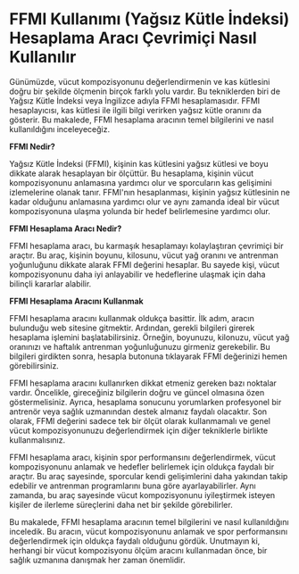 FFMI Kullanımı (Yağsız Kütle İndeksi) Hesaplama Aracı Çevrimiçi Nasıl Kullanılır
================================================================================

Günümüzde, vücut kompozisyonunu değerlendirmenin ve kas kütlesini doğru bir şekilde ölçmenin birçok farklı yolu vardır. Bu tekniklerden biri de Yağsız Kütle İndeksi veya İngilizce adıyla FFMI hesaplamasıdır. FFMI hesaplayıcısı, kas kütlesi ile ilgili bilgi verirken yağsız kütle oranını da gösterir. Bu makalede, FFMI hesaplama aracının temel bilgilerini ve nasıl kullanıldığını inceleyeceğiz.

**FFMI Nedir?**

Yağsız Kütle İndeksi (FFMI), kişinin kas kütlesini yağsız kütlesi ve boyu dikkate alarak hesaplayan bir ölçüttür. Bu hesaplama, kişinin vücut kompozisyonunu anlamasına yardımcı olur ve sporcuların kas gelişimini izlemelerine olanak tanır. FFMI'nın hesaplanması, kişinin yağsız kütlesinin ne kadar olduğunu anlamasına yardımcı olur ve aynı zamanda ideal bir vücut kompozisyonuna ulaşma yolunda bir hedef belirlemesine yardımcı olur.

**FFMI Hesaplama Aracı Nedir?**

FFMI hesaplama aracı, bu karmaşık hesaplamayı kolaylaştıran çevrimiçi bir araçtır. Bu araç, kişinin boyunu, kilosunu, vücut yağ oranını ve antrenman yoğunluğunu dikkate alarak FFMI değerini hesaplar. Bu sayede kişi, vücut kompozisyonunu daha iyi anlayabilir ve hedeflerine ulaşmak için daha bilinçli kararlar alabilir.

**FFMI Hesaplama Aracını Kullanmak**

FFMI hesaplama aracını kullanmak oldukça basittir. İlk adım, aracın bulunduğu web sitesine gitmektir. Ardından, gerekli bilgileri girerek hesaplama işlemini başlatabilirsiniz. Örneğin, boyunuzu, kilonuzu, vücut yağ oranınızı ve haftalık antrenman yoğunluğunuzu girmeniz gerekebilir. Bu bilgileri girdikten sonra, hesapla butonuna tıklayarak FFMI değerinizi hemen görebilirsiniz.

FFMI hesaplama aracını kullanırken dikkat etmeniz gereken bazı noktalar vardır. Öncelikle, gireceğiniz bilgilerin doğru ve güncel olmasına özen göstermelisiniz. Ayrıca, hesaplama sonucunu yorumlarken profesyonel bir antrenör veya sağlık uzmanından destek almanız faydalı olacaktır. Son olarak, FFMI değerini sadece tek bir ölçüt olarak kullanmamalı ve genel vücut kompozisyonunuzu değerlendirmek için diğer tekniklerle birlikte kullanmalısınız.

FFMI hesaplama aracı, kişinin spor performansını değerlendirmek, vücut kompozisyonunu anlamak ve hedefler belirlemek için oldukça faydalı bir araçtır. Bu araç sayesinde, sporcular kendi gelişimlerini daha yakından takip edebilir ve antrenman programlarını buna göre ayarlayabilirler. Aynı zamanda, bu araç sayesinde vücut kompozisyonunu iyileştirmek isteyen kişiler de ilerleme süreçlerini daha net bir şekilde görebilirler.

Bu makalede, FFMI hesaplama aracının temel bilgilerini ve nasıl kullanıldığını inceledik. Bu aracın, vücut kompozisyonunu anlamak ve spor performansını değerlendirmek için oldukça faydalı olduğunu gördük. Unutmayın ki, herhangi bir vücut kompozisyonu ölçüm aracını kullanmadan önce, bir sağlık uzmanına danışmak her zaman önemlidir.